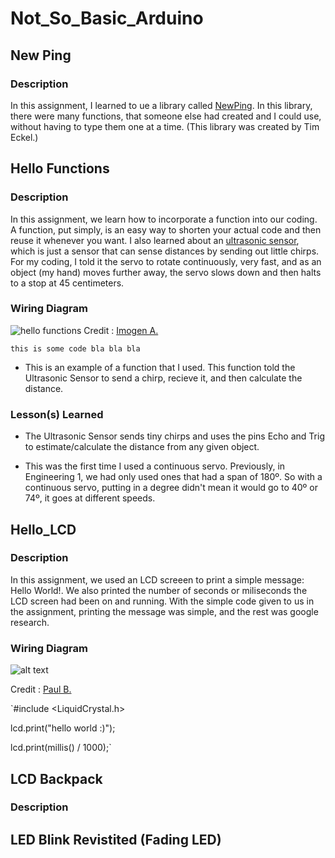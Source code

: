 # Not_So_Basic_Arduino

## New Ping
### Description
In this assignment, I learned to ue a library called [NewPing](https://playground.arduino.cc/Code/NewPing/). In this library, there were many functions, that someone else had created and I could use, without having to type them one at a time. (This library was created by Tim Eckel.) 

## Hello Functions
### Description
In this assignment, we learn how to incorporate a function into our coding. A function, put simply, is an easy way to shorten your actual code and then reuse it whenever you want. I also learned about an [ultrasonic sensor](https://howtomechatronics.com/tutorials/arduino/ultrasonic-sensor-hc-sr04/), which is just a sensor that can sense distances by sending out little chirps. For my coding, I told it the servo to rotate continuously, very fast, and as an object (my hand) moves further away, the servo slows down and then halts to a stop at 45 centimeters.

### Wiring Diagram
![hello functions](http://wiki.chssigma.com/images/thumb/5/50/Ultrasonic_Sensor_with_Servo.PNG/600px-Ultrasonic_Sensor_with_Servo.PNG)
Credit : [Imogen A.](http://wiki.chssigma.com/index.php?title=Imogen%27s_Engineering_2_Notebook#Hello_Functions) 

`this is some code bla bla bla`

- This is an example of a function that I used. This function told the Ultrasonic Sensor to send a chirp, recieve it, and then calculate the distance.


### Lesson(s) Learned
- The Ultrasonic Sensor sends tiny chirps and uses the pins Echo and Trig to estimate/calculate the distance from any given object. 

- This was the first time I used a continuous servo. Previously, in Engineering 1, we had only used ones that had a span of 180º. So with a continuous servo, putting in a degree didn't mean it would go to 40º or 74º, it goes at different speeds.

## Hello_LCD
### Description
In this assignment, we used an LCD screeen to print a simple message: Hello World!. We also printed the number of seconds or miliseconds the LCD screen had been on and running. With the simple code given to us in the assignment, printing the message was simple, and the rest was google research.

### Wiring Diagram
![alt text](http://wiki.chssigma.com/images/thumb/e/e0/Lcdcap1.PNG/800px-Lcdcap1.PNG)

Credit : [Paul B.](http://wiki.chssigma.com/index.php?title=Paul%27s_Engineering_2_Notebook#Hello_LCD)

`#include <LiquidCrystal.h>

lcd.print("hello world :)");

lcd.print(millis() / 1000);`

## LCD Backpack
### Description


## LED Blink Revistited (Fading LED) 
